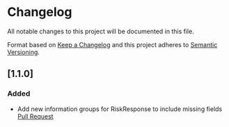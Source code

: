 # Changelog
All notable changes to this project will be documented in this file.

Format based on [Keep a Changelog](http://keepachangelog.com/en/1.0.0/)
and this project adheres to [Semantic Versioning](http://semver.org/spec/v2.0.0.html).

## [1.1.0]

### Added
- Add new information groups for RiskResponse to include missing fields [Pull Request](https://github.com/placetopay/emailage/pull/10)
